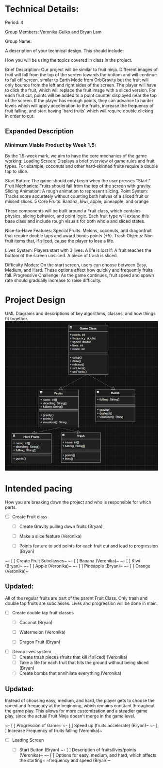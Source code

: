 
# Technical Details:

Period: 4

Group Members: Veronika Gulko and Bryan Lam

Group Name: 

A description of your technical design. This should include: 
   
How you will be using the topics covered in class in the project.

Brief Description: Our project will be similar to fruit ninja. Different images of fruit will fall from the top of the screen towards the bottom and will continue to fall off screen, similar to Earth Mode from OrbGravity but the fruit will only bounce from the left and right sides of the screen. The player will have to click the fruit, which will replace the fruit image with a sliced version. For each fruit cut, points will be added to a point counter displayed near the top of the screen. If the player has enough points, they can advance to harder levels which will apply acceleration to the fruits, increase the frequency of fruit falling, and start having 'hard fruits' which will require double clicking in order to cut.

## Expanded Description
### Minimum Viable Product by Week 1.5:
By the 1.5-week mark, we aim to have the core mechanics of the game working:
Loading Screen: Displays a brief overview of game rules and fruit types. For example, coconuts and other hard-skinned fruits require a double tap to slice.

Start Button: The game should only begin when the user presses “Start.”
Fruit Mechanics: Fruits should fall from the top of the screen with gravity.
Slicing Animation: A rough animation to represent slicing.
Point System: Tracks score accurately without counting both halves of a sliced fruit or missed slices.
5 Core Fruits: Banana, kiwi, apple, pineapple, and orange

These components will be built around a Fruit class, which contains physics, slicing behavior, and point logic. Each fruit type will extend this base class and include rough visuals for both whole and sliced states.

Nice-to-Have Features:
Special Fruits: Melons, coconuts, and dragonfruit that require double taps and award bonus points (+5).
Trash Objects: Non-fruit items that, if sliced, cause the player to lose a life.

Lives System: Players start with 3 lives. A life is lost if:
A fruit reaches the bottom of the screen unsliced.
A piece of trash is sliced.

Difficulty Modes: On the start screen, users can choose between Easy, Medium, and Hard. These options affect how quickly and frequently fruits fall.
Progressive Challenge: As the game continues, fruit speed and spawn rate should gradually increase to raise difficulty.

     
# Project Design

UML Diagrams and descriptions of key algorithms, classes, and how things fit together.
![UML diagram](UML.png?raw=true "uml" )

    
# Intended pacing

How you are breaking down the project and who is responsible for which parts.

- [ ] Create Fruit class
   - [ ] Create Gravity pulling down fruits (Bryan)
   - [ ] Make a slice feature (Veronika)
   - [ ] Points feature to add points for each fruit cut and lead to progression (Bryan)


~- [ ] Create Fruit Subclasses~
   ~- [ ] Banana (Veronika)~
   ~- [ ] Kiwi  (Bryan)~
   ~- [ ] Apple (Veronika)~
   ~- [ ] Pineapple (Bryan)~
   ~- [ ] Orange (Veronika)~
    
## Updated:

All of the regular fruits are part of the parent Fruit Class. Only  trash and double tap fruits are subclasses. Lives and progression will be done in main.
   
 - [ ] Create double tap fruit classes
    - [ ] Coconut (Bryan)
    - [ ] Watermelon (Veronika)
    - [ ] Dragon Fruit (Bryan)


- [ ] Devop lives system
    - [ ] Create trash pieces (fruits that kill if sliced) (Veronika)
    - [ ] Take a life for each fruit that hits the ground without being sliced (Bryan)
    - [ ] Create bombs that annihilate everything (Veronika)

## Updated:

Instead of choosing easy, medium, and hard, the player gets to choose the speed and frequency at the beginning, which remains constant throughout the game play. This allows for more customization and a steadier game play, since the actual Fruit Ninja doesn't merge in the game level.

~- [ ] Progression of Game~
    ~- [ ] Speed up (fruits accelerate) (Bryan)~
    ~- [ ] Increase Frequency of fruits falling (Veronika)~


- [ ] Loading Screen
    - [ ] Start Button (Bryan)
    ~- [ ] Description of fruits/lives/points (Veronika)~
    ~- [ ] Options for easy, medium, and hard, which affects the starting~ ~frequency and speed (Bryan)~


